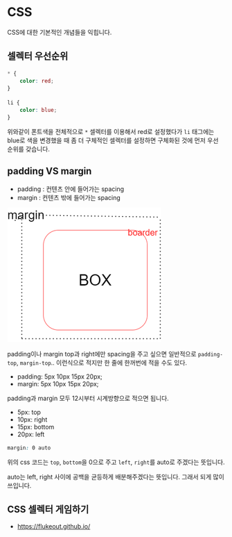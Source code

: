 # CSS

CSS에 대한 기본적인 개념들을 익힙니다.

## 셀렉터 우선순위

```css
* {
    color: red;
}

li {
    color: blue;
}
```

위와같이 폰트색을 전체적으로 `*` 셀렉터를 이용해서 red로 설정했다가 `li` 태그에는 blue로 색을 변경했을 때 좀 더 구체적인 셀렉터를 설정하면 구체화된 것에 먼저 우선 순위를 갖습니다.

## padding VS margin

- padding : 컨텐츠 안에 들어가는 spacing
- margin : 컨텐츠 밖에 들어가는 spacing

![box-model1](/images/css/box-model1.png)

padding이나 margin top과 right에만 spacing을 주고 싶으면 일반적으로 `padding-top`, `margin-top`.. 이런식으로 적지만 한 줄에 한꺼번에 적을 수도 있다.

- padding: 5px 10px 15px 20px;
- margin: 5px 10px 15px 20px;

padding과 margin 모두 12시부터 시계방향으로 적으면 됩니다.

- 5px: top
- 10px: right
- 15px: bottom
- 20px: left

```css
margin: 0 auto
```

위의 css 코드는 `top`, `bottom`을 0으로 주고 `left`, `right`를 auto로 주겠다는 뜻입니다.

auto는 left, right 사이에 공백을 균등하게 배분해주겠다는 뜻입니다. 그래서 되게 많이 쓰입니다.

## CSS 셀렉터 게임하기

- https://flukeout.github.io/